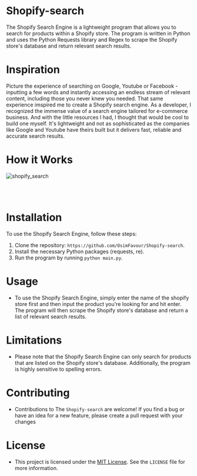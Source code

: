 # Shopify-search
The Shopify Search Engine is a lightweight program that allows you to search for products within a Shopify store. The program is written in Python and uses the Python Requests library and Regex to scrape the Shopify store's database and return relevant search results.

# Inspiration
Picture the experience of searching on Google, Youtube or Facebook - inputting a few words and instantly accessing an endless stream of relevant content, including those you never knew you needed. That same experience imspired me to create a Shopify search engine. As a developer, I recognized the immense value of a search engine tailored for e-commerce business. And with the little resources I had, I thought that would be cool to build one myself. It's lightweight and not as sophisticated as the companies like Google and Youtube have theirs built but it delivers fast, reliable and accurate search results. 


# How it Works

![shopify_search](https://user-images.githubusercontent.com/95959056/208899339-ac37f2e5-617c-4027-a5fb-81567b75eb92.gif)

<br></br>

# Installation
To use the Shopify Search Engine, follow these steps:

1. Clone the repository: `https://github.com/OsimFavour/Shopify-search`.
2. Install the necessary Python packages (requests, re).
3. Run the program by running `python main.py`.


# Usage
- To use the Shopify Search Engine, simply enter the name of the shopify store first and then input the product you're looking for and hit enter. The program will then scrape the Shopify store's database and return a list of relevant search results.

# Limitations
- Please note that the Shopify Search Engine can only search for products that are listed on the Shopify store's database. Additionally, the program is highly sensitive to spelling errors.

# Contributing
- Contributions to The `Shopify-search` are welcome! If you find a bug or have an idea for a new feature, please create a pull request with your changes

# License 
- This project is licensed under the [MIT License](LICENSE). See the `LICENSE` file for more information.






